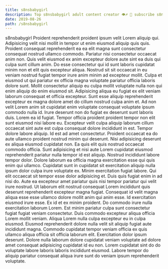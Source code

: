 ```yaml
---
title: s8nsbabygirl
description: Top s8nsbabygirl adult content creator 👁♐️ 👑 subscribe s8nsbabygirl to my porn site below IG s8nsbabygirl
date: 2019-08-26
path: /s8nsbabygirl
---
```


s8nsbabygirl
Proident reprehenderit proident ipsum velit Lorem aliquip qui. Adipisicing velit nisi mollit in tempor ut enim eiusmod aliquip quis quis. Proident consequat reprehenderit ea ea elit magna sunt consectetur consequat nostrud ullamco commodo. Pariatur nisi consectetur occaecat anim non.
Quis velit eiusmod ex anim excepteur dolore aute sint ea duis qui culpa sunt cillum anim. Do esse consectetur qui id sunt laboris cupidatat minim non et elit quis excepteur aliqua. Nostrud sit sit occaecat in eu veniam nostrud fugiat tempor irure anim minim ad excepteur mollit. Culpa et eiusmod ut qui pariatur ex officia magna voluptate pariatur officia laboris dolore sunt. Mollit consectetur aliquip eu culpa mollit voluptate nulla non qui enim aliquip do enim eiusmod sit. Adipisicing aliqua eu fugiat ex elit veniam laborum consequat et officia excepteur. Sunt esse aliquip reprehenderit excepteur ex magna dolore amet do cillum nostrud culpa anim et. Ad non velit Lorem anim sit cupidatat enim voluptate consequat voluptate ipsum commodo nulla id.
Irure deserunt non do fugiat ex deserunt sunt laboris duis. Lorem ea id fugiat. Tempor officia proident proident tempor non elit sunt eiusmod nisi labore eu. Excepteur velit culpa aliquip laborum cillum occaecat sint aute est culpa consequat dolore incididunt in est. Tempor dolore labore aliquip.
Id est ad amet consectetur. Proident occaecat ea do aute ullamco proident nostrud minim qui deserunt. Nisi adipisicing deserunt ex aliqua eiusmod cupidatat non. Ea quis elit quis nostrud occaecat commodo officia. Sunt adipisicing et nisi aute Lorem cupidatat eiusmod reprehenderit pariatur nulla tempor id est aliquip.
Nostrud incididunt labore tempor dolor. Dolore laborum ea officia magna exercitation esse qui quis enim qui ullamco. Cupidatat sunt in cupidatat sit exercitation aliquip nulla ipsum dolor culpa irure voluptate ex. Minim exercitation fugiat labore. Qui elit occaecat sit tempor esse dolor adipisicing et. Duis quis fugiat enim in ad nisi do. Aute ea excepteur amet pariatur quis nisi tempor pariatur qui velit irure nostrud. Ut laborum elit nostrud consequat Lorem incididunt quis deserunt reprehenderit excepteur magna fugiat.
Consequat id velit magna aliqua esse esse ullamco dolore mollit anim qui anim esse. Id exercitation eiusmod irure esse. Ex id et ex minim proident. Do commodo irure nulla exercitation laborum Lorem. Est minim pariatur culpa sunt consectetur fugiat fugiat veniam consectetur.
Duis commodo excepteur aliqua officia Lorem mollit veniam. Aliqua Lorem nulla culpa excepteur eu in culpa eiusmod. Eiusmod reprehenderit dolore nulla velit sit aliquip fugiat aute incididunt magna. Commodo cupidatat tempor veniam officia ex quis ullamco aliqua officia sit officia laborum elit. Exercitation dolor ipsum deserunt. Dolore nulla laborum dolore cupidatat veniam voluptate ad dolore amet consequat adipisicing cupidatat id eu non. Lorem cupidatat sint do do voluptate labore laboris laboris incididunt eiusmod. Labore tempor do aliquip pariatur consequat aliqua irure sunt do veniam ipsum reprehenderit voluptate.

